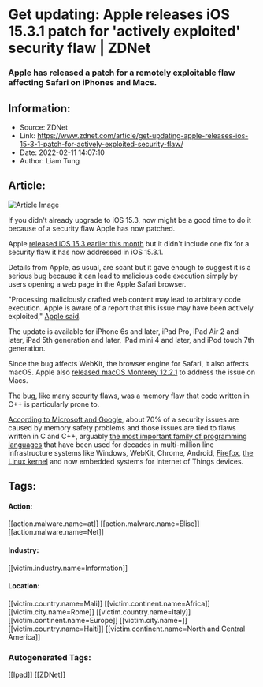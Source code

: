 # Get updating: Apple releases iOS 15.3.1 patch for 'actively exploited' security flaw | ZDNet
### Apple has released a patch for a remotely exploitable flaw affecting Safari on iPhones and Macs.

## Information:
+ Source: ZDNet
+ Link: https://www.zdnet.com/article/get-updating-apple-releases-ios-15-3-1-patch-for-actively-exploited-security-flaw/
+ Date: 2022-02-11 14:07:10
+ Author: Liam Tung


## Article:
![Article Image](https://www.zdnet.com/a/img/resize/a4dac55e24d9ac0f1e619de92dc7630175b7f37d/2020/07/20/ace2276d-e0ed-46df-9b93-97f6513bab46/istock-1154990382.jpg?width=770&height=578&fit=crop&auto=webp)

If you didn't already upgrade to iOS 15.3, now might be a good time to do it because of a security flaw Apple has now patched.

Apple [released iOS 15.3 earlier this month](https://www.zdnet.com/article/ios-15-3-its-buggy-but-you-should-still-install-it/) but it didn't include one fix for a security flaw it has now addressed in iOS 15.3.1. 

Details from Apple, as usual, are scant but it gave enough to suggest it is a serious bug because it can lead to malicious code execution simply by users opening a web page in the Apple Safari browser. 

"Processing maliciously crafted web content may lead to arbitrary code execution. Apple is aware of a report that this issue may have been actively exploited," [Apple said](https://support.apple.com/en-us/HT213093).   

The update is available for iPhone 6s and later, iPad Pro, iPad Air 2 and later, iPad 5th generation and later, iPad mini 4 and later, and iPod touch 7th generation.

Since the bug affects WebKit, the browser engine for Safari, it also affects macOS. Apple also [released macOS Monterey 12.2.1](https://support.apple.com/en-us/HT213092) to address the issue on Macs.  

The bug, like many security flaws, was a memory flaw that code written in C++ is particularly prone to. 






[According to Microsoft and Google](https://www.zdnet.com/article/chrome-70-of-all-security-bugs-are-memory-safety-issues/), about 70% of a security issues are caused by memory safety problems and those issues are tied to flaws written in C and C++, arguably [the most important family of programming languages](https://www.zdnet.com/article/programming-languages-python-dominates-but-developers-are-adding-new-skills-to-stand-out/) that have been used for decades in multi-million line infrastructure systems like Windows, WebKit, Chrome, Android, [Firefox](https://www.zdnet.com/article/the-rust-programming-language-just-took-a-huge-step-forwards/), [the Linux kernel](https://www.zdnet.com/article/rust-takes-a-major-step-forward-as-linuxs-second-official-language/) and now embedded systems for Internet of Things devices.





## Tags:

#### Action:
[[action.malware.name=at]] [[action.malware.name=Elise]] [[action.malware.name=Net]]

#### Industry:
[[victim.industry.name=Information]]

#### Location:
[[victim.country.name=Mali]] [[victim.continent.name=Africa]] [[victim.city.name=Rome]] [[victim.country.name=Italy]] [[victim.continent.name=Europe]] [[victim.city.name=]] [[victim.country.name=Haiti]] [[victim.continent.name=North and Central America]]

### Autogenerated Tags:
[[Ipad]] [[ZDNet]]

